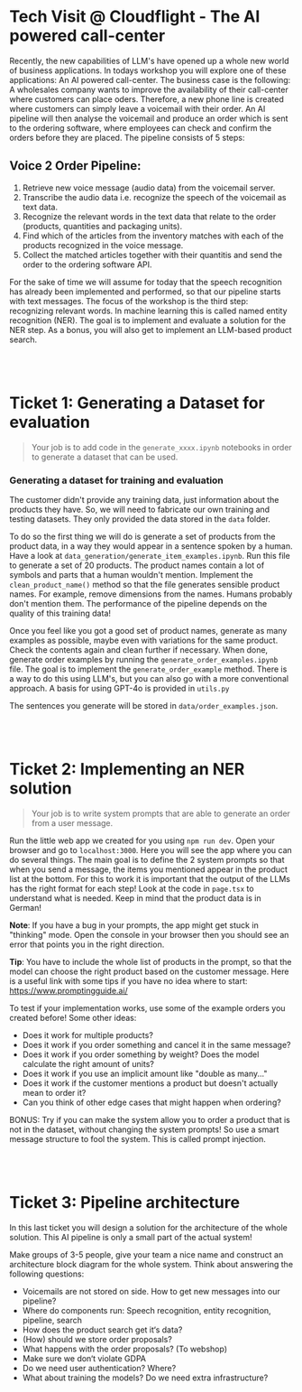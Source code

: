 # Tech Visit @ Cloudflight - The AI powered call-center

Recently, the new capabilities of LLM's have opened up a whole new world of business applications. In todays workshop you will explore one of these applications: An AI powered call-center. The business case is the following: A wholesales company wants to improve the availability of their call-center where customers can place oders. Therefore, a new phone line is created where customers can simply leave a voicemail with their order. An AI pipeline will then analyse the voicemail and produce an order which is sent to the ordering software, where employees can check and confirm the orders before they are placed. The pipeline consists of 5 steps:

## Voice 2 Order Pipeline:
1. Retrieve new voice message (audio data) from the voicemail server.
2. Transcribe the audio data i.e. recognize the speech of the voicemail as text data.
3. Recognize the relevant words in the text data that relate to the order (products, quantities and packaging units).
4. Find which of the articles from the inventory matches with each of the products recognized in the voice message.
5. Collect the matched articles together with their quantitis and send the order to the ordering software API.

For the sake of time we will assume for today that the speech recognition has already been implemented and performed, so that our pipeline starts with text messages. The focus of the workshop is the third step: recognizing relevant words. In machine learning this is called named entity recognition (NER). The goal is to implement and evaluate a solution for the NER step. As a bonus, you will also
get to implement an LLM-based product search.

<br/><br/>
# Ticket 1: Generating a Dataset for evaluation

> Your job is to add code in the `generate_xxxx.ipynb` notebooks in order to generate a dataset that can be used. 

### Generating a dataset for training and evaluation
The customer didn't provide any training data, just information about the products they have. So, we will need to fabricate our own training and testing datasets. They only provided the data stored in the `data` folder.

To do so the first thing we will do is generate a set of products from the product data, in a way they would appear in a sentence spoken by a human. Have a look at `data_generation/generate_item_examples.ipynb`. Run this file to generate a set of 20 products. The product names contain a lot of symbols and parts that a human wouldn't mention. Implement the `clean_product_name()` method so that the file generates sensible product names. For example, remove dimensions from the names. Humans probably don't mention them. The performance of the pipeline depends on the quality of this training data!

Once you feel like you got a good set of product names, generate as many examples as possible, maybe even with variations for the same product. Check the contents again and clean further if necessary. When done, generate order examples by running the `generate_order_examples.ipynb` file. The goal is to implement the `generate_order_example` method. There is a way to do this using LLM's, but you can also go with a more conventional approach. A basis for using GPT-4o is provided in `utils.py`

The sentences you generate will be stored in `data/order_examples.json`.

<br/><br/>
# Ticket 2: Implementing an NER solution

> Your job is to write system prompts that are able to generate an order from a user message.

Run the little web app we created for you using `npm run dev`. Open your browser and go to `localhost:3000`. Here you will see the app where you can do several things. The main goal is to define the 2 system prompts so that when you send a message, the items you mentioned appear in the product list at the bottom. For this to work it is important that the output of the LLMs has the right format for each step! Look at the code in `page.tsx` to understand what is needed. Keep in mind that the product data is in German!

**Note**: If you have a bug in your prompts, the app might get stuck in "thinking" mode. Open the console in your browser then you should see an error that points you in the right direction.

**Tip**: You have to include the whole list of products in the prompt, so that the model can choose the right product based on the customer message. Here is a useful link with some tips if you have no idea where to start: https://www.promptingguide.ai/ 



To test if your implementation works, use some of the example orders you created before! Some other ideas:
- Does it work for multiple products?
- Does it work if you order something and cancel it in the same message?
- Does it work if you order something by weight? Does the model calculate the right amount of units?
- Does it work if you use an implicit amount like "double as many..."
- Does it work if the customer mentions a product but doesn't actually mean to order it?
- Can you think of other edge cases that might happen when ordering?

BONUS: Try if you can make the system allow you to order a product that is not in the dataset, without changing the system prompts! So use a smart message structure to fool the system. This is called prompt injection.

<br/><br/>
# Ticket 3: Pipeline architecture

In this last ticket you will design a solution for the architecture of the whole solution. This AI pipeline is only a small part of the actual system! 

Make groups of 3-5 people, give your team a nice name and construct an architecture block diagram for the whole system. Think about answering the following questions: 

- Voicemails are not stored on side. How to get new messages into our pipeline?
- Where do components run: Speech recognition, entity recognition, pipeline, search
- How does the product search get it‘s data?
- (How) should we store order proposals?
- What happens with the order proposals? (To webshop)
- Make sure we don‘t violate GDPA
- Do we need user authentication? Where?
- What about training the models? Do we need extra infrastructure?